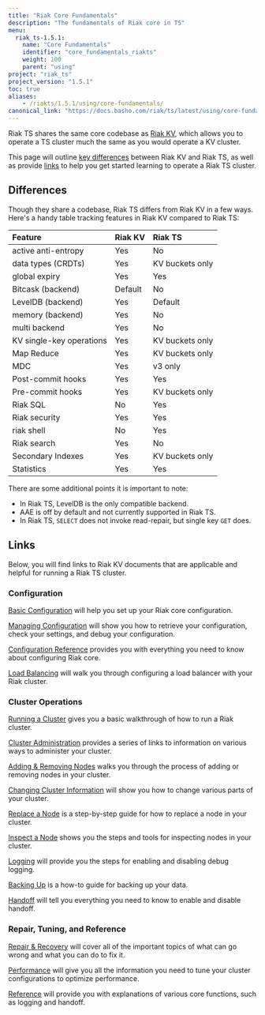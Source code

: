 ```yaml
---
title: "Riak Core Fundamentals"
description: "The fundamentals of Riak core in TS"
menu:
  riak_ts-1.5.1:
    name: "Core Fundamentals"
    identifier: "core_fundamentals_riakts"
    weight: 100
    parent: "using"
project: "riak_ts"
project_version: "1.5.1"
toc: true
aliases:
    - /riakts/1.5.1/using/core-fundamentals/
canonical_link: "https://docs.basho.com/riak/ts/latest/using/core-fundamentals"
---
```



[Riak KV]: /riak/kv/2.2.0/

Riak TS shares the same core codebase as [Riak KV], which allows you to operate a TS cluster much the same as you would operate a KV cluster.

This page will outline [key differences](#differences) between Riak KV and Riak TS, as well as provide [links](#links) to help you get started learning to operate a Riak TS cluster.

## Differences

Though they share a codebase, Riak TS differs from Riak KV in a few ways. Here's a handy table tracking features in Riak KV compared to Riak TS:

| Feature                  | Riak KV | Riak TS         |
| :------------------------|:--------| :---------------|
| active anti-entropy      | Yes     | No              |
| data types (CRDTs)       | Yes     | KV buckets only |
| global expiry            | Yes     | Yes             |
| Bitcask (backend)        | Default | No              |
| LevelDB (backend)        | Yes     | Default         |
| memory (backend)         | Yes     | No              |
| multi backend            | Yes     | No              |
| KV single-key operations | Yes     | KV buckets only |
| Map Reduce               | Yes     | KV buckets only |
| MDC                      | Yes     | v3 only         |
| Post-commit hooks        | Yes     | Yes             |
| Pre-commit hooks         | Yes     | KV buckets only |
| Riak SQL                 | No      | Yes             |
| Riak security            | Yes     | Yes             |
| riak shell               | No      | Yes             |
| Riak search              | Yes     | No              |
| Secondary Indexes        | Yes     | KV buckets only |
| Statistics               | Yes     | Yes             |

There are some additional points it is important to note:

* In Riak TS, LevelDB is the only compatible backend.
* AAE is off by default and not currently supported in Riak TS.
* In Riak TS, `SELECT` does not invoke read-repair, but single key `GET` does.


## Links

Below, you will find links to Riak KV documents that are applicable and helpful for running a Riak TS cluster.

### Configuration

<a href="http://docs.basho.com/riak/kv/2.2.0/configuring/basic/" target="_blank">Basic Configuration</a> will help you set up your Riak core configuration.

<a href="http://docs.basho.com/riak/kv/2.2.0/configuring/managing/" target="_blank">Managing Configuration</a> will show you how to retrieve your configuration, check your settings, and debug your configuration.

<a href="http://docs.basho.com/riak/kv/2.2.0/configuring/reference/" target="_blank">Configuration Reference</a> provides you with everything you need to know about configuring Riak core.

<a href="http://docs.basho.com/riak/kv/2.2.0/configuring/load-balancing-proxy/" target="_blank">Load Balancing</a> will walk you through configuring a load balancer with your Riak cluster.


### Cluster Operations

<a href="http://docs.basho.com/riak/kv/2.2.0/using/running-a-cluster/" target="_blank">Running a Cluster</a> gives you a basic walkthrough of how to run a Riak cluster.

<a href="http://docs.basho.com/riak/kv/2.2.0/using/admin/" target="_blank">Cluster Administration</a> provides a series of links to information on various ways to administer your cluster.

<a href="http://docs.basho.com/riak/kv/2.2.0/using/cluster-operations/adding-removing-nodes/" target="_blank">Adding & Removing Nodes</a> walks you through the process of adding or removing nodes in your cluster.

<a href="http://docs.basho.com/riak/kv/2.2.0/using/cluster-operations/changing-cluster-info/" target="_blank">Changing Cluster Information</a> will show you how to change various parts of your cluster.

<a href="http://docs.basho.com/riak/kv/2.2.0/using/cluster-operations/replacing-node/" target="_blank">Replace a Node</a> is a step-by-step guide for how to replace a node in your cluster.

<a href="http://docs.basho.com/riak/kv/2.2.0/using/cluster-operations/inspecting-node/" target="_blank">Inspect a Node</a> shows you the steps and tools for inspecting nodes in your cluster.

<a href="http://docs.basho.com/riak/kv/2.2.0/using/cluster-operations/logging/" target="_blank">Logging</a> will provide you the steps for enabling and disabling debug logging.

<a href="http://docs.basho.com/riak/kv/2.2.0/using/cluster-operations/backing-up/" target="_blank">Backing Up</a> is a how-to guide for backing up your data.

<a href="http://docs.basho.com/riak/kv/2.2.0/using/cluster-operations/handoff/" target="_blank">Handoff</a> will tell you everything you need to know to enable and disable handoff.


### Repair, Tuning, and Reference

<a href="http://docs.basho.com/riak/kv/2.2.0/using/repair-recovery/" target="_blank">Repair & Recovery</a> will cover all of the important topics of what can go wrong and what you can do to fix it.

<a href="http://docs.basho.com/riak/kv/2.2.0/using/performance/" target="_blank">Performance</a> will give you all the information you need to tune your cluster configurations to optimize performance.

<a href="http://docs.basho.com/riak/kv/2.2.0/using/reference/" target="_blank">Reference</a> will provide you with explanations of various core functions, such as logging and handoff.
